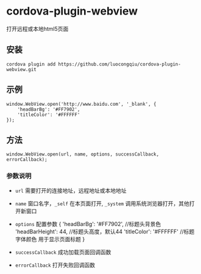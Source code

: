 # cordova-plugin-webview
打开远程或本地html5页面
## 安装
`cordova plugin add https://github.com/luocongqiu/cordova-plugin-webview.git`
## 示例
    window.WebView.open('http://www.baidu.com', '_blank', {
        'headBarBg': '#FF7902',
        'titleColor': '#FFFFFF'
    });

## 方法 

    window.WebView.open(url, name, options, successCallback, errorCallback);

### 参数说明
- `url` 需要打开的连接地址，远程地址或本地地址
- `name` 窗口名字，`_self` 在本页面打开, `_system` 调用系统浏览器打开，其他打开新窗口
- `options` 配置参数
    {
        'headBarBg': '#FF7902', //标题头背景色
        'headBarHeight': 44,    //标题头高度，默认44
        'titleColor': '#FFFFFF' //标题字体颜色 用于显示页面标题
    }

- `successCallback` 成功加载页面回调函数
- `errorCallback` 打开失败回调函数

